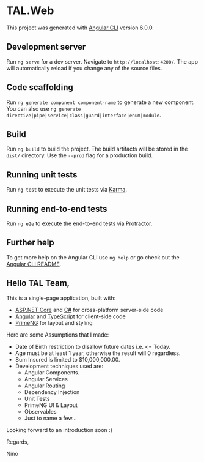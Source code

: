 # TAL.Web

This project was generated with [Angular CLI](https://github.com/angular/angular-cli) version 6.0.0.

## Development server

Run `ng serve` for a dev server. Navigate to `http://localhost:4200/`. The app will automatically reload if you change any of the source files.

## Code scaffolding

Run `ng generate component component-name` to generate a new component. You can also use `ng generate directive|pipe|service|class|guard|interface|enum|module`.

## Build

Run `ng build` to build the project. The build artifacts will be stored in the `dist/` directory. Use the `--prod` flag for a production build.

## Running unit tests

Run `ng test` to execute the unit tests via [Karma](https://karma-runner.github.io).

## Running end-to-end tests

Run `ng e2e` to execute the end-to-end tests via [Protractor](http://www.protractortest.org/).

## Further help

To get more help on the Angular CLI use `ng help` or go check out the [Angular CLI README](https://github.com/angular/angular-cli/blob/master/README.md).

<h2>Hello TAL Team,</h2>
<p>This is a single-page application, built with:</p>
<ul>
  <li><a href='https://get.asp.net/'>ASP.NET Core</a> and <a href='https://msdn.microsoft.com/en-us/library/67ef8sbd.aspx'>C#</a> for cross-platform server-side code</li>
  <li><a href='https://angular.io/'>Angular</a> and <a href='http://www.typescriptlang.org/'>TypeScript</a> for client-side code</li>
  <li><a href='https://www.primefaces.org/primeng/#/setup'>PrimeNG</a> for layout and styling</li>
</ul>
<p>Here are some Assumptions that I made:</p>
<ul>
  <li>Date of Birth restriction to disallow future dates i.e. <= Today.</li>
  <li>Age must be at least 1 year, otherwise the result will 0 regardless.</li>
  <li>Sum Insured is limited to $10,000,000.00.</li>
  
  <li>
    Development techniques used are:
    <ul>
      <li>Angular Components.</li>
      <li>Angular Services</li>
      <li>Angular Routing</li>
      <li>Dependency Injection</li>
      <li>Unit Tests</li>
      <li>PrimeNG UI & Layout</li>
      <li>Observables</li>
      <li>Just to name a few...</li>
    </ul>
  </li>
</ul>
<p>Looking forward to an introduction soon :)</p>
<p>Regards,</p>
<p>Nino</p>
